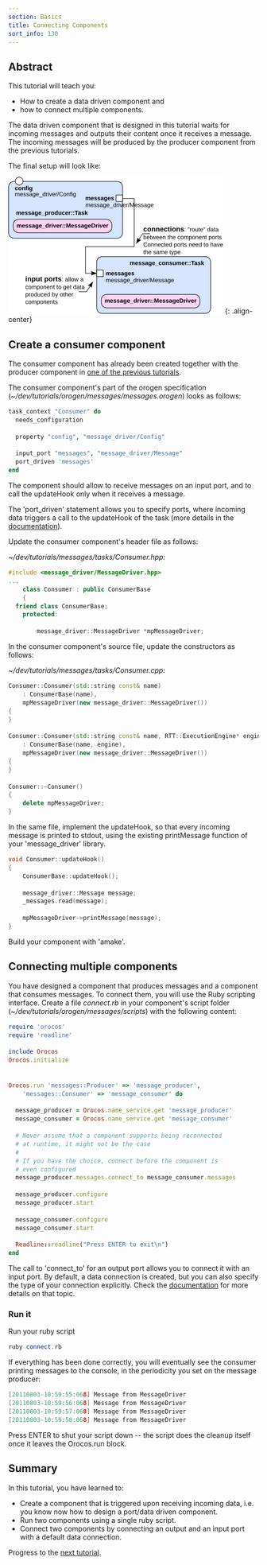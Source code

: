 ```yaml
---
section: Basics
title: Connecting Components
sort_info: 130
---
```


Abstract 
-----------------------
This tutorial will teach you:

* How to create a data driven component and
* how to connect multiple components.

The data driven component that is designed in this tutorial waits for incoming messages and outputs their 
content once it receives a message. The incoming messages will be produced by the producer component
from the previous tutorials.

The final setup will look like:

![Producer/Consumer Setup](130_producer_consumer.png)
{: .align-center}

Create a consumer component
-----------------------------

The consumer component has already been created together with the producer
component in [one of the previous tutorials](110_basics_create_component.html).

The consumer component's part of the orogen specification
(_~/dev/tutorials/orogen/messages/messages.orogen_)
looks as follows:

~~~ ruby
task_context "Consumer" do
  needs_configuration

  property "config", "message_driver/Config"

  input_port "messages", "message_driver/Message"
  port_driven 'messages'
end
~~~

The component should allow to receive messages on an input port, and to call 
the updateHook only when it receives a message.

The 'port_driven' statement allows you to specify ports, where incoming data 
triggers a call to the updateHook of the task (more details in the 
[documentation](../orogen/triggering/ports.html)). 

Update the consumer component's header file as follows:

_~/dev/tutorials/messages/tasks/Consumer.hpp:_

~~~ cpp
#include <message_driver/MessageDriver.hpp>
...
    class Consumer : public ConsumerBase
    {
  friend class ConsumerBase;
    protected:

        message_driver::MessageDriver *mpMessageDriver;
~~~

In the consumer component's source file, update the constructors as follows:

_~/dev/tutorials/messages/tasks/Consumer.cpp:_

~~~ cpp
Consumer::Consumer(std::string const& name)
    : ConsumerBase(name),
    mpMessageDriver(new message_driver::MessageDriver())
{
}

Consumer::Consumer(std::string const& name, RTT::ExecutionEngine* engine)
    : ConsumerBase(name, engine),
    mpMessageDriver(new message_driver::MessageDriver())
{
}

Consumer::~Consumer()
{
    delete mpMessageDriver;
}
~~~

In the same file, implement the updateHook, 
so that every incoming message is printed to stdout, using the existing 
printMessage function of your 'message_driver' library.

~~~ cpp
void Consumer::updateHook()
{
    ConsumerBase::updateHook();
    
    message_driver::Message message;
    _messages.read(message);

    mpMessageDriver->printMessage(message);
}
~~~

Build your component with 'amake'.


Connecting multiple components
------------------------------

You have designed a component that produces messages and a component that 
consumes messages. To connect them, you will use the Ruby scripting interface. 
Create a file _connect.rb_ in your component's script folder 
(_~/dev/tutorials/orogen/messages/scripts_) with the following content: 

~~~ ruby
require 'orocos'
require 'readline'

include Orocos
Orocos.initialize


Orocos.run 'messages::Producer' => 'message_producer', 
    'messages::Consumer' => 'message_consumer' do  
  
  message_producer = Orocos.name_service.get 'message_producer'
  message_consumer = Orocos.name_service.get 'message_consumer'
  
  # Never assume that a component supports being reconnected
  # at runtime, it might not be the case
  #
  # If you have the choice, connect before the component is
  # even configured
  message_producer.messages.connect_to message_consumer.messages
  
  message_producer.configure
  message_producer.start
  
  message_consumer.configure
  message_consumer.start
  
  Readline::readline("Press ENTER to exit\n")
end
~~~

The call to 'connect_to' for an output port allows you to connect it with an input port. By default, a data connection is created, but you can also specify the type of your connection explicitly. Check the [documentation](../runtime/ports.html) for more details on that topic. 

### Run it

Run your ruby script

~~~ cpp
ruby connect.rb
~~~

If everything has been done correctly, you will eventually see the consumer printing messages to the console, in the periodicity you set on the message producer: 

~~~ cpp
[20110803-10:59:55:068] Message from MessageDriver
[20110803-10:59:56:068] Message from MessageDriver
[20110803-10:59:57:068] Message from MessageDriver
[20110803-10:59:58:068] Message from MessageDriver
~~~

Press ENTER to shut your script down -- the script does the cleanup itself once it leaves the Orocos.run block.

Summary
---------------------
In this tutorial, you have learned to: 

 * Create a component that is triggered upon receiving incoming data, i.e. you know now how to design a port/data driven component.
 * Run two components using a single ruby script.
 * Connect two components by connecting an output and an input port with a default data connection.

Progress to the [next tutorial](190_installing_packages.html).


